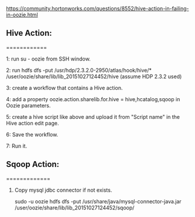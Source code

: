 https://community.hortonworks.com/questions/8552/hive-action-in-failing-in-oozie.html

## Hive Action:
============

1: run su - oozie from SSH window.

2: run hdfs dfs -put /usr/hdp/2.3.2.0-2950/atlas/hook/hive/* /user/oozie/share/lib/lib_20151027124452/hive (assume HDP 2.3.2 used)

3: create a workflow that contains a Hive action.

4: add a property oozie.action.sharelib.for.hive = hive,hcatalog,sqoop in Oozie parameters.

5: create a hive script like above and upload it from "Script name" in the Hive action edit page.

6: Save the workflow.

7: Run it.

## Sqoop Action:
=============

1. Copy mysql jdbc connector if not exists.

   sudo -u oozie hdfs dfs -put /usr/share/java/mysql-connector-java.jar /user/oozie/share/lib/lib_20151027124452/sqoop/
   




